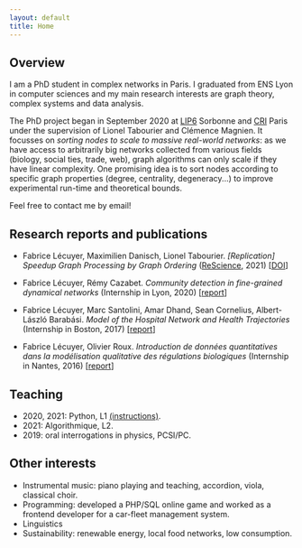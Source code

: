 ```yaml
---
layout: default
title: Home
---
```


## Overview

I am a PhD student in complex networks in Paris. I graduated from ENS Lyon in computer sciences and my main research interests are graph theory, complex systems and data analysis.

The PhD project began in September 2020 at [LIP6](https://www.lip6.fr/) Sorbonne and [CRI](https://interactiondatalab.com/) Paris under the supervision of Lionel Tabourier and Clémence Magnien. It focusses on _sorting nodes to scale to massive real-world networks_: as we have access to arbitrarily big networks collected from various fields (biology, social ties, trade, web), graph algorithms can only scale if they have linear complexity. One promising idea is to sort nodes according to specific graph properties (degree, centrality, degeneracy...) to improve experimental run-time and theoretical bounds.

Feel free to contact me by email!

## Research reports and publications

* Fabrice Lécuyer, Maximilien Danisch, Lionel Tabourier. _[Replication] Speedup Graph Processing by Graph Ordering_ ([ReScience](http://rescience.github.io), 2021) [[DOI](https://doi.org/10.5281/zenodo.4836230)]

* Fabrice Lécuyer, Rémy Cazabet. _Community detection in fine-grained dynamical networks_ (Internship in Lyon, 2020) [[report](/public/pdf/Lecuyer_2020_Dynamical-community-detection.pdf)]

* Fabrice Lécuyer, Marc Santolini, Amar Dhand, Sean Cornelius, Albert-László Barabási. _Model of the Hospital Network and Health Trajectories_ (Internship in Boston, 2017) [[report](/public/pdf/Lecuyer_2017_Hospital-network-model.pdf)]

* Fabrice Lécuyer, Olivier Roux. _Introduction de données quantitatives dans la modélisation qualitative des régulations biologiques_ (Internship in Nantes, 2016) [[report](/public/pdf/Lecuyer_2016_Reseaux-regulation-biologique.pdf)]


## Teaching

* 2020, 2021: Python, L1 [(instructions)](https://semestriel.framapad.org/p/python-scfo135).
* 2021: Algorithmique, L2.
* 2019: oral interrogations in physics, PCSI/PC.

## Other interests

* Instrumental music: piano playing and teaching, accordion, viola, classical choir.
* Programming: developed a PHP/SQL online game and worked as a frontend developer for a car-fleet management system.
* Linguistics
* Sustainability: renewable energy, local food networks, low consumption.
